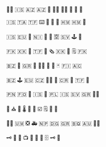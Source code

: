  :biking_woman: :iceland: :azerbaijan: :azerbaijan: :badger: :biking_woman: :supervillain_man: :supervillain: :supervillain: :mosquito:
 
 :iceland: :tristan_da_cunha: :french_southern_territories: :keyboard: :white_heart: :blossom: :roller_coaster: :heard_mcdonald_islands: :heard_mcdonald_islands: :supervillain:
 
 :iceland: :eu: :dress: :nicaragua: :thought_balloon: :thought_balloon: :u7a7a: :el_salvador: :joystick: :supervillain:
 
 :falkland_islands: :kosovo: :triangular_ruler: :french_southern_territories: :car: :newspaper_roll: :kosovo: :thought_balloon: :spiral_notepad: :falkland_islands:
 
 :belize: :coat: :greece: :shell: :woman_with_turban: :oyster: :cow2: :black_joker: :finland: :ascension_island:
 
 :belize: :joystick: :eu: :czech_republic: :man_cook: :dango: :costa_rica: :dress: :french_southern_territories: :supervillain:
 
 :pitcairn_islands: :faroe_islands: :coat: :iceland: :clown_face: :poland: :iceland: :el_salvador: :greece: :supervillain_woman:
 
 :water_buffalo: :church: :love_letter: :thermometer: :love_letter: :suspension_railway: :ballot_box_with_check: :spiral_notepad: :roller_coaster: :robot:
 
 :mage_man: :us_outlying_islands: :negative_squared_cross_mark: :ambulance: :nepal: :diego_garcia: :greece: :caribbean_netherlands: :australia: :biking_woman:
 
 :old_key: :suspension_railway: :suspension_railway: :tv: :bowling: :cow2: :flags: :file_cabinet: :old_key: :electric_plug:
